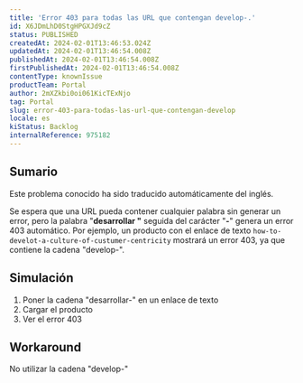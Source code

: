 ```yaml
---
title: 'Error 403 para todas las URL que contengan develop-.'
id: X6JDmLhD0StgHPGXJd9cZ
status: PUBLISHED
createdAt: 2024-02-01T13:46:53.024Z
updatedAt: 2024-02-01T13:46:54.008Z
publishedAt: 2024-02-01T13:46:54.008Z
firstPublishedAt: 2024-02-01T13:46:54.008Z
contentType: knownIssue
productTeam: Portal
author: 2mXZkbi0oi061KicTExNjo
tag: Portal
slug: error-403-para-todas-las-url-que-contengan-develop
locale: es
kiStatus: Backlog
internalReference: 975182
---
```


## Sumario

<div class="alert alert-info">
  <p>Este problema conocido ha sido traducido automáticamente del inglés.</p>
</div>


Se espera que una URL pueda contener cualquier palabra sin generar un error, pero la palabra "**desarrollar "** seguida del carácter "**-**" genera un error 403 automático.
Por ejemplo, un producto con el enlace de texto `how-to-develot-a-culture-of-custumer-centricity` mostrará un error 403, ya que contiene la cadena "develop-".


##

## Simulación



1. Poner la cadena "desarrollar-" en un enlace de texto
2. Cargar el producto
3. Ver el error 403



## Workaround


No utilizar la cadena "develop-"





